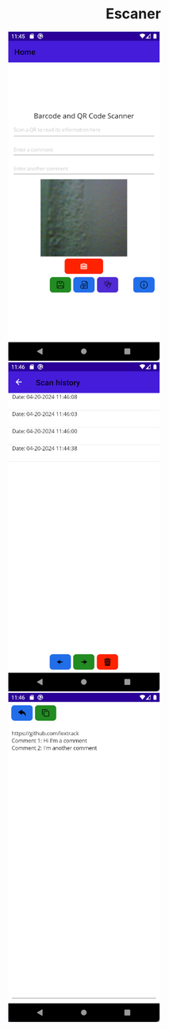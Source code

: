 <h1 align="center">Escaner</h1>


<img src="./EscanerEquipos/Docs/1.png">
<img src="./EscanerEquipos/Docs/2.png">
<img src="./EscanerEquipos/Docs/3.png">

